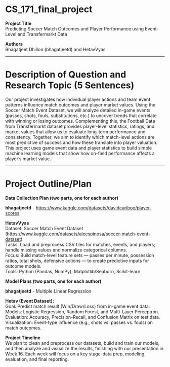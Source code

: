 # CS_171_final_project

**Project Title**<br>
Predicting Soccer Match Outcomes and Player Performance using Event-Level and Transfermarkt Data

**Authors**<br>
Bhagatjeet Dhillon (bhagatjeetd) and HetavVyas

---

# Description of Question and Research Topic (5 Sentences)<br>
Our project investigates how individual player actions and team event patterns influence match outcomes and player market values. Using the Soccer Match Event Dataset, we will analyze detailed in-game events (passes, shots, fouls, substitutions, etc.) to uncover trends that correlate with winning or losing outcomes. Complementing this, the Football Data from Transfermarkt dataset provides player-level statistics, ratings, and market values that allow us to evaluate long-term performance and consistency. Together, we aim to identify which match-level actions are most predictive of success and how these translate into player valuation. This project uses game event data and player statistics to build simple machine learning models that show how on-field performance affects a player’s market value.

---

# Project Outline/Plan

**Data Collection Plan (two parts, one for each author)**

**bhagatjeetd** - https://www.kaggle.com/datasets/davidcariboo/player-scores

**HetavVyas**<br>
Dataset: Soccer Match Event Dataset (https://www.kaggle.com/datasets/aleespinosa/soccer-match-event-dataset)<br>
Tasks: Load and preprocess CSV files for matches, events, and players; handle missing values and normalize categorical columns.<br>
Focus: Build match-level feature sets — passes per minute, possession ratios, total shots, defensive actions — to create predictive inputs for outcome models.<br>
Tools: Python (Pandas, NumPy), Matplotlib/Seaborn, Scikit-learn.

**Model Plans (two parts, one for each author)**

**bhagatjeetd** - Multiple Linear Regression

**Hetav (Event Dataset):**<br>
Goal: Predict match result (Win/Draw/Loss) from in-game event data.  <br>
Models: Logistic Regression, Random Forest, and Multi-Layer Perceptron.  <br>
Evaluation: Accuracy, Precision-Recall, and Confusion Matrix on test data.  <br>
Visualization: Event-type influence (e.g., shots vs. passes vs. fouls) on match outcomes.  

**Project Timeline**<br>
We plan to clean and preprocess our datasets, build and train our models, and then analyze and visualize the results, finishing with our presentation in Week 16. Each week will focus on a key stage-data prep, modeling, evaluation, and final reporting.
